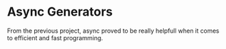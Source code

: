 # Async Generators

From the previous project, async proved to be really helpfull when it comes to efficient and fast programming.  
